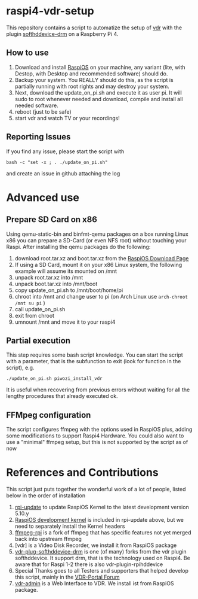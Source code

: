 # raspi4-vdr-setup
This repository contains a script to automatize the setup of
[vdr](http://www.tvdr.de)
with the plugin
[softhddevice-drm](https://github.com/zillevdr/vdr-plugin-softhddevice-drm)
on a Raspberry Pi 4.
## How to use
1. Download and install
[RaspiOS](https://www.raspberrypi.org/software/operating-systems/#raspberry-pi-os-32-bit)
on your machine, any variant (lite, with Destop, with Desktop and recommended software) should do.
1. Backup your system. You REALLY should do this, as the script is partially running with root rights and may destroy your system.
1. Next, download the update_on_pi.sh and execute it as user pi. It will sudo to root whenever needed and download, compile and install all needed software.
1. reboot (just to be safe)
1. start vdr and watch TV or your recordings!
## Reporting Issues
If you find any issue, please start the script with

    bash -c "set -x ; . ./update_on_pi.sh"

and create an issue in github attaching the log
# Advanced use
## Prepare SD Card on x86
Using qemu-static-bin and binfmt-qemu packages on a box running Linux x86 you can prepare a SD-Card (or even  NFS root) without touching your Raspi.
After installing the qemu packages do the following:
1. download root.tar.xz and boot.tar.xz from the [RaspiOS Download Page](https://www.raspberrypi.org/software/operating-systems/#raspberry-pi-os-32-bit)
1. If using a SD Card, mount it on your x86 Linux system, the following example will assume its mounted on /mnt
1. unpack root.tar.xz into /mnt
1. unpack boot.tar.xz into /mnt/boot
1. copy update_on_pi.sh to /mnt/boot/home/pi
1. chroot into /mnt and change user to pi (on Arch Linux use `arch-chroot /mnt su pi` )
1. call update_on_pi.sh
1. exit from chroot
1. umnount /mnt and move it to your raspi4
## Partial execution
This step requires some bash script knowledge.
You can start the script with a parameter, that is the subfunction to exit (look for function in the script), e.g.

    ./update_on_pi.sh piwozi_install_vdr

It is useful when recovering from previous errors without waiting for all the lengthy procedures that already executed ok.
## FFMpeg configuration
The script configures ffmpeg with the options used in RaspiOS plus, adding some modifications to support Raspi4 Hardware. You could also want to use a "minimal" ffmpeg setup, but this is not supported by the script as of now
# References and Contributions
This script just puts together the wonderful work of a lot of people, listed below in the order of installation
1. [rpi-update](https://github.com/Hexxeh/rpi-update)
to update RaspiOS Kernel to the latest development version 5.10.y
1. [RaspiOS development kernel](https://github.com/raspberrypi/linux)
is included in rpi-update above, but we need to separately install the Kernel headers
1. [ffmpeg-rpi](https://github.com/jc-kynesim/rpi-ffmpeg)
is a fork of ffmpeg that has specific features not yet merged back into upstream ffmpeg
1. [vdr] is a Video Disk Recorder, we install it from RaspiOS package
1. [vdr-plug-softhddevice-drm](https://github.com/zillevdr/vdr-plugin-softhddevice-drm) is one (of many) forks from the vdr plugin softhddevice. It support drm, that is the technology used on Raspi4. Be aware that for Raspi 1-2 there is also vdr-plugin-rpihddevice
1. Special Thanks goes to all Testers and supporters that helped develop this script, mainly in the
[VDR-Portal Forum](https://www.vdr-portal.de/forum/index.php?thread/132858-raspberry-pi-4b-unterstützung)
1. [vdr-admin](http://andreas.vdr-developer.org) is a Web Interface to VDR. We install ist from RaspiOS package.
